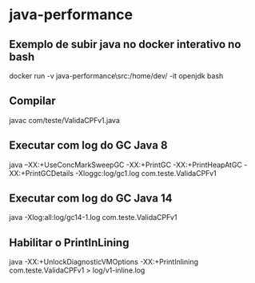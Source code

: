 # java-performance

## Exemplo de subir java no docker interativo no bash
docker run -v java-performance\src\:/home/dev/ -it openjdk bash
 
 ## Compilar 
javac com/teste/ValidaCPFv1.java
  
## Executar com log do GC Java 8
java –XX:+UseConcMarkSweepGC -XX:+PrintGC  -XX:+PrintHeapAtGC  -XX:+PrintGCDetails -Xloggc:log/gc1.log com.teste.ValidaCPFv1


## Executar com log do GC Java 14
java -Xlog:all:log/gc14-1.log com.teste.ValidaCPFv1


## Habilitar o PrintInLining
java -XX:+UnlockDiagnosticVMOptions -XX:+PrintInlining com.teste.ValidaCPFv1 > log/v1-inline.log
